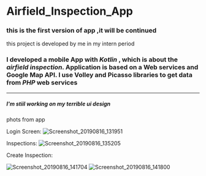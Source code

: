 # Airfield_Inspection_App 

### this is the first version of app ,it will be continued
 this project is developed by me in my intern period

### I developed a mobile App with *Kotlin* , which is about the *airfield inspection*. Application is based on a Web services and Google Map API. I use Volley and Picasso libraries to get data from *PHP* web services
---

##### I'm stiil working on my terrible ui design

phots from app

Login Screen:
![Screenshot_20190816_131951](https://user-images.githubusercontent.com/25572428/64426084-53cbc800-d0b6-11e9-8c70-07241f9cf30c.jpg)

Inspections:
![Screenshot_20190816_135205](https://user-images.githubusercontent.com/25572428/64426106-60e8b700-d0b6-11e9-817b-2fc32b4c0d99.jpg)

Create Inspection:

![Screenshot_20190816_141704](https://user-images.githubusercontent.com/25572428/64426137-765de100-d0b6-11e9-981d-ef367b173970.jpg)
![Screenshot_20190816_141800](https://user-images.githubusercontent.com/25572428/64426142-7b229500-d0b6-11e9-9483-561385bfb712.jpg)
